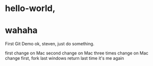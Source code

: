 # hello-world, 
# wahaha
First Git Demo
ok, steven, just do something.

first change on Mac
second change on Mac
three times change on Mac
change first, fork last
windows return
last time
it's me again